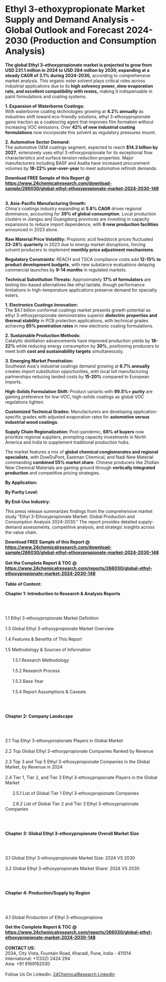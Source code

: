 <h1>Ethyl 3-ethoxypropionate Market Supply and Demand Analysis - Global Outlook and Forecast 2024-2030 (Production and Consumption Analysis)</h1><p><strong>The global Ethyl 3-ethoxypropionate market is projected to grow from USD 231.1 million in 2024 to USD 284 million by 2030, expanding at a steady CAGR of 3.1% during 2024-2030,</strong> according to comprehensive market analysis. This organic ester solvent plays critical roles across industrial applications due to its <strong>high solvency power, slow evaporation rate, and excellent compatibility with resins,</strong> making it indispensable in paint formulations and coating systems.</p><p><strong>1. Expansion of Waterborne Coatings:</strong><br>
With waterborne coating technologies growing at <strong>4.2% annually</strong> as industries shift toward eco-friendly solutions, ethyl 3-ethoxypropionate gains traction as a coalescing agent that improves film formation without increasing VOC emissions. Over <strong>42% of new industrial coating formulations</strong> now incorporate this solvent as regulatory pressures mount.</p><p><strong>2. Automotive Sector Demand:</strong><br>
The automotive OEM coatings segment, expected to reach <strong>$14.3 billion by 2027</strong>, extensively uses ethyl 3-ethoxypropionate for its exceptional flow characteristics and surface tension reduction properties. Major manufacturers including BASF and Axalta have increased procurement volumes by <strong>18-22% year-over-year</strong> to meet automotive refinish demands.</p><div><b>Download FREE Sample of this Report @ 
            <a href="https://www.24chemicalresearch.com/download-sample/266030/global-ethyl-ethoxypropionate-market-2024-2030-148">
            https://www.24chemicalresearch.com/download-sample/266030/global-ethyl-ethoxypropionate-market-2024-2030-148</a></b></div><br><p><strong>3. Asia-Pacific Manufacturing Growth:</strong><br>
China's coatings industry expanding at <strong>5.8% CAGR</strong> drives regional dominance, accounting for <strong>39% of global consumption</strong>. Local production clusters in Jiangsu and Guangdong provinces are investing in capacity expansions to reduce import dependence, with <strong>6 new production facilities</strong> announced in 2023 alone.</p><p><strong>Raw Material Price Volatility:</strong> Propionic acid feedstock prices fluctuated <strong>23-28% quarterly</strong> in 2023 due to energy market disruptions, forcing solvent producers to implement <strong>monthly price adjustment mechanisms</strong>.</p><p><strong>Regulatory Constraints:</strong> REACH and TSCA compliance costs add <strong>12-15% to product development budgets</strong>, with new substance evaluations delaying commercial launches by <strong>9-14 months</strong> in regulated markets.</p><p><strong>Technical Substitution Threats:</strong> Approximately <strong>17% of formulators</strong> are testing bio-based alternatives like ethyl lactate, though performance limitations in high-temperature applications preserve demand for specialty esters.</p><p><strong>1. Electronics Coatings Innovation:</strong><br>
The $4.1 billion conformal coatings market presents growth potential as ethyl 3-ethoxypropionate demonstrates superior <strong>dielectric properties and thermal stability</strong> in PCB protection applications, with technical grades achieving <strong>85% penetration rates</strong> in new electronic coating formulations.</p><p><strong>2. Sustainable Production Methods:</strong><br>
Catalytic distillation advancements have improved production yields by <strong>18-22%</strong> while reducing energy consumption by <strong>30%</strong>, positioning producers to meet both <strong>cost and sustainability targets</strong> simultaneously.</p><p><strong>3. Emerging Market Penetration:</strong><br>
Southeast Asia's industrial coatings demand growing at <strong>6.7% annually</strong> creates import substitution opportunities, with local toll manufacturing partnerships reducing landed costs by <strong>15-20%</strong> compared to European imports.</p><p><strong>High-Solids Formulation Shift:</strong> Product variants with <strong>99.5%+ purity</strong> are gaining preference for low-VOC, high-solids coatings as global VOC regulations tighten.</p><p><strong>Customized Technical Grades:</strong> Manufacturers are developing application-specific grades with adjusted evaporation rates for <strong>automotive versus industrial wood coatings</strong>.</p><p><strong>Supply Chain Regionalization:</strong> Post-pandemic, <strong>68% of buyers</strong> now prioritize regional suppliers, prompting capacity investments in North America and India to supplement traditional production hubs.</p><p>The market features a mix of <strong>global chemical conglomerates and regional specialists</strong>, with DowDuPont, Eastman Chemical, and Nadi New Material commanding <strong>combined 55% market share</strong>. Chinese producers like Zhidian New Chemical Materials are gaining ground through <strong>vertically integrated production</strong> and competitive pricing strategies.</p><p><strong>By Application:</strong></p><p><strong>By Purity Level:</strong></p><p><strong>By End-Use Industry:</strong></p><p>This press release summarizes findings from the comprehensive market study "Ethyl 3-Ethoxypropionate Market: Global Production and Consumption Analysis 2024-2030." The report provides detailed supply-demand assessments, competitive analysis, and strategic insights across the value chain.</p><div><b>Download FREE Sample of this Report @ 
            <a href="https://www.24chemicalresearch.com/download-sample/266030/global-ethyl-ethoxypropionate-market-2024-2030-148">
            https://www.24chemicalresearch.com/download-sample/266030/global-ethyl-ethoxypropionate-market-2024-2030-148</a></b></div><br><div><b>Get the Complete Report & TOC @ 
            <a href="https://www.24chemicalresearch.com/reports/266030/global-ethyl-ethoxypropionate-market-2024-2030-148">
            https://www.24chemicalresearch.com/reports/266030/global-ethyl-ethoxypropionate-market-2024-2030-148</a></b></div><br>
            <b>Table of Content:</b><p><p><strong>Chapter 1: Introduction to Research &amp; Analysis Reports</strong></p><br />
<br />
<p>1.1 Ethyl 3-ethoxypropionate  Market Definition<br /><br />
1.3 Global Ethyl 3-ethoxypropionate  Market Overview<br /><br />
1.4 Features &amp; Benefits of This Report<br /><br />
1.5 Methodology &amp; Sources of Information<br /><br />
&nbsp;&nbsp;&nbsp;&nbsp;&nbsp; 1.5.1 Research Methodology<br /><br />
&nbsp;&nbsp;&nbsp;&nbsp;&nbsp; 1.5.2 Research Process<br /><br />
&nbsp;&nbsp;&nbsp;&nbsp;&nbsp; 1.5.3 Base Year<br /><br />
&nbsp;&nbsp;&nbsp;&nbsp;&nbsp; 1.5.4 Report Assumptions &amp; Caveats</p><br />
<br />
<p><strong>Chapter 2: Company Landscape</strong></p><br />
<br />
<p>2.1 Top Ethyl 3-ethoxypropionate  Players in Global Market<br /><br />
2.2 Top Global Ethyl 3-ethoxypropionate  Companies Ranked by Revenue<br /><br />
2.3 Top 3 and Top 5 Ethyl 3-ethoxypropionate  Companies in the Global Market, by Revenue in 2024<br /><br />
2.4 Tier 1, Tier 2, and Tier 3 Ethyl 3-ethoxypropionate  Players in the Global Market<br /><br />
&nbsp;&nbsp;&nbsp;&nbsp;&nbsp; 2.5.1 List of Global Tier 1 Ethyl 3-ethoxypropionate  Companies<br /><br />
&nbsp;&nbsp;&nbsp;&nbsp;&nbsp; 2.6.2 List of Global Tier 2 and Tier 3 Ethyl 3-ethoxypropionate  Companies</p><br />
<br />
<p><strong>Chapter 3: Global Ethyl 3-ethoxypropionate  Overall Market Size</strong></p><br />
<br />
<p>3.1 Global Ethyl 3-ethoxypropionate  Market Size: 2024 VS 2030<br /><br />
3.2 Global Ethyl 3-ethoxypropionate  Market Share: 2024 VS 2030</p><br />
<br />
<p><strong>Chapter 4: Production/Supply by Region</strong></p><br />
<br />
<p>4.1 Global Production of Ethyl 3-ethoxypropiona</p><div><b>Get the Complete Report & TOC @ 
            <a href="https://www.24chemicalresearch.com/reports/266030/global-ethyl-ethoxypropionate-market-2024-2030-148">
            https://www.24chemicalresearch.com/reports/266030/global-ethyl-ethoxypropionate-market-2024-2030-148</a></b></div><br><b>CONTACT US:</b><br>
            203A, City Vista, Fountain Road, Kharadi, Pune, India - 411014<br>
            International: +1(332) 2424 294<br>
            Asia: +91 9169162030 <br><br>
            Follow Us On LinkedIn: <a href="https://www.linkedin.com/company/24chemicalresearch/">24ChemicalResearch LinkedIn</a>